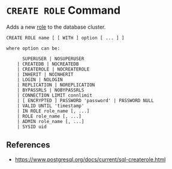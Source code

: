 # `CREATE ROLE` Command

Adds a new [role](postgres/role) to the database cluster.

```
CREATE ROLE name [ [ WITH ] option [ ... ] ]

where option can be:

      SUPERUSER | NOSUPERUSER
    | CREATEDB | NOCREATEDB
    | CREATEROLE | NOCREATEROLE
    | INHERIT | NOINHERIT
    | LOGIN | NOLOGIN
    | REPLICATION | NOREPLICATION
    | BYPASSRLS | NOBYPASSRLS
    | CONNECTION LIMIT connlimit
    | [ ENCRYPTED ] PASSWORD 'password' | PASSWORD NULL
    | VALID UNTIL 'timestamp'
    | IN ROLE role_name [, ...]
    | ROLE role_name [, ...]
    | ADMIN role_name [, ...]
    | SYSID uid
```

## References

- https://www.postgresql.org/docs/current/sql-createrole.html

